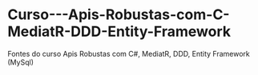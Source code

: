 # Curso---Apis-Robustas-com-C-MediatR-DDD-Entity-Framework
Fontes do curso Apis Robustas com C#, MediatR, DDD, Entity Framework (MySql)
